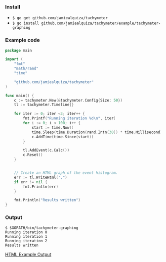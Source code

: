 ### Install
 - `$ go get github.com/jamiealquiza/tachymeter`
 - `$ go install github.com/jamiealquiza/tachymeter/example/tachymeter-graphing`


### Example code
```go
package main

import (
	"fmt"
	"math/rand"
	"time"

	"github.com/jamiealquiza/tachymeter"
)

func main() {
	c := tachymeter.New(&tachymeter.Config{Size: 50})
	tl := tachymeter.Timeline{}

	for iter := 0; iter <3; iter++ {
		fmt.Printf("Running iteration %d\n", iter)
		for i := 0; i < 100; i++ {
			start := time.Now()
			time.Sleep(time.Duration(rand.Intn(30)) * time.Millisecond)
			c.AddTime(time.Since(start))
		}

		tl.AddEvent(c.Calc())
		c.Reset()
	}


	// Create an HTML graph of the event histogram.
	err := tl.WriteHtml(".")
	if err != nil {
		fmt.Println(err)
	}

	fmt.Println("Results written")
}
```

### Output
```
$ $GOPATH/bin/tachymeter-graphing
Running iteration 0
Running iteration 1
Running iteration 2
Results written
```

[HTML Example Output](https://jamiealquiza.github.io/tachymeter/)